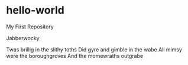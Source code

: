 # hello-world
My First Repository

Jabberwocky

Twas brillig in the slithy toths
Did gyre and gimble in the wabe
All mimsy were the boroughgroves
And the momewraths outgrabe

